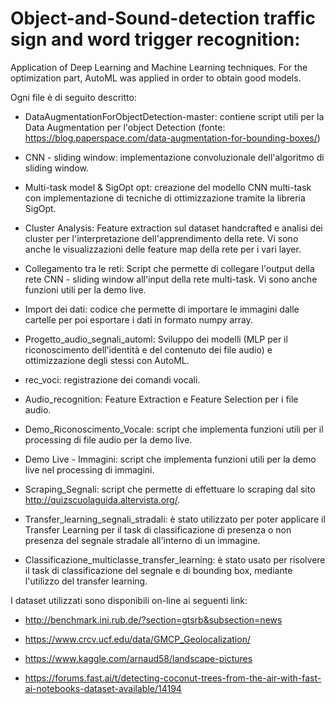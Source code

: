 # Object-and-Sound-detection traffic sign and word trigger recognition: 
Application of Deep Learning and Machine Learning techniques. For the optimization part, AutoML was applied in order to obtain good models. 

Ogni file è di seguito descritto:

- DataAugmentationForObjectDetection-master: contiene script utili per la Data Augmentation per l'object Detection
					     (fonte: https://blog.paperspace.com/data-augmentation-for-bounding-boxes/)

- CNN - sliding window: implementazione convoluzionale dell'algoritmo di sliding window. 

- Multi-task model & SigOpt opt: creazione del modello CNN multi-task con implementazione di tecniche di ottimizzazione tramite la libreria SigOpt.

- Cluster Analysis: Feature extraction sul dataset handcrafted e analisi dei cluster per l'interpretazione dell'apprendimento della rete.
		    Vi sono anche le visualizzazioni delle feature map della rete per i vari layer.

- Collegamento tra le reti: Script che permette di collegare l'output della rete CNN - sliding window all'input della rete multi-task. Vi sono anche funzioni utili per la demo live. 

- Import dei dati: codice che permette di importare le immagini dalle cartelle per poi esportare i dati in formato numpy array. 

- Progetto_audio_segnali_automl: Sviluppo dei modelli (MLP per il riconoscimento dell'identità e del contenuto dei file audio) e ottimizzazione degli stessi con AutoML. 

- rec_voci: registrazione dei comandi vocali.

- Audio_recognition: Feature Extraction e Feature Selection per i file audio.

- Demo_Riconoscimento_Vocale: script che implementa funzioni utili per il processing di file audio per la demo live.

- Demo Live - Immagini: script che implementa funzioni utili per la demo live nel processing di immagini.

- Scraping_Segnali: script che permette di effettuare lo scraping dal sito http://quizscuolaguida.altervista.org/.

- Transfer_learning_segnali_stradali: è stato utilizzato per poter applicare il Transfer Learning per il task di classificazione di presenza o non presenza del segnale stradale all'interno di un immagine.

- Classificazione_multiclasse_transfer_learning: è stato usato per risolvere il task di classificazione del segnale e di bounding box, mediante l'utilizzo del transfer learning.

I dataset utilizzati sono disponibili on-line ai seguenti link:

- http://benchmark.ini.rub.de/?section=gtsrb&subsection=news

- https://www.crcv.ucf.edu/data/GMCP_Geolocalization/

- https://www.kaggle.com/arnaud58/landscape-pictures

- https://forums.fast.ai/t/detecting-coconut-trees-from-the-air-with-fast-ai-notebooks-dataset-available/14194
